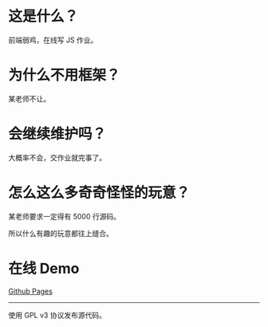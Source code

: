 # 这是什么？

前端弱鸡，在线写 JS 作业。

# 为什么不用框架？

某老师不让。

# 会继续维护吗？

大概率不会，交作业就完事了。

# 怎么这么多奇奇怪怪的玩意？

某老师要求一定得有 5000 行源码。

所以什么有趣的玩意都往上缝合。

# 在线 Demo

[Github Pages](https://handsome0hell.github.io/Physical-JS/)

---

使用 GPL v3 协议发布源代码。
